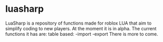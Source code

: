 # luasharp
LuaSharp is a repository of functions made for roblox LUA that aim to simplify coding to new players.
At the moment it is in alpha.
The current functions it has are:
table based:
-import
-export
There is more to come.
